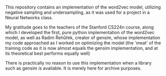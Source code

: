 This repository contains an implementation of the word2vec model, utilizing negative sampling and undersampling, as it was used for a project in a Neural Networks class.

My gratitude goes to the teachers of the Stanford CS224n course, along which I developed the first, pure python implementation of the word2vec model, as well as Radim Řehůřek, creator of gensim, whose implementation my code approached as I worked on optimizing the model (the 'meat' of the training code as it is now almost equals the gensim implementation, and at its theoretical best performs equally well)

There is practically no reason to use this implementation when a library such as gensim is available. It is merely here for archive purposes.